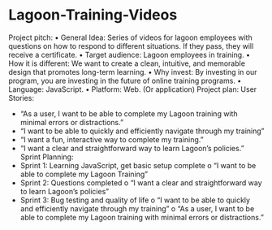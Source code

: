 # Lagoon-Training-Videos

Project pitch:
• General Idea: Series of videos for lagoon employees with questions on how to
respond to different situations. If they pass, they will receive a certificate.
• Target audience: Lagoon employees in training.
• How it is different: We want to create a clean, intuitive, and memorable design
that promotes long-term learning.
• Why invest: By investing in our program, you are investing in the future of online
training programs.
• Language: JavaScript.
• Platform: Web. (Or application)
Project plan:
User Stories:
- “As a user, I want to be able to complete my Lagoon training with minimal errors
or distractions.”
- “I want to be able to quickly and efficiently navigate through my training”
- “I want a fun, interactive way to complete my training.”
- “I want a clear and straightforward way to learn Lagoon’s policies.”
Sprint Planning:
- Sprint 1: Learning JavaScript, get basic setup complete
o “I want to be able to complete my Lagoon Training”
- Sprint 2: Questions completed
o “I want a clear and straightforward way to learn Lagoon’s policies”
- Sprint 3: Bug testing and quality of life
o “I want to be able to quickly and efficiently navigate through my training”
o “As a user, I want to be able to complete my Lagoon training with minimal
errors or distractions.”
